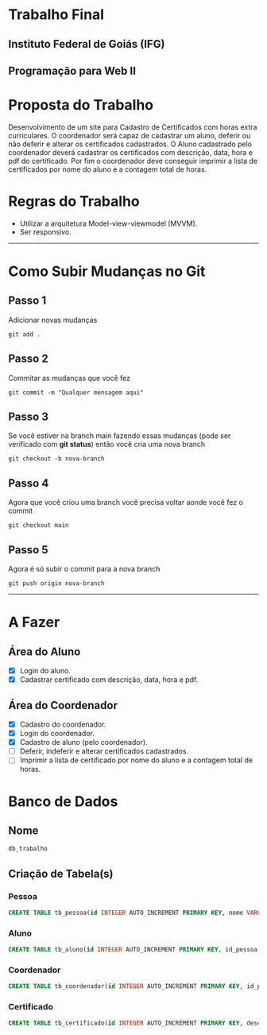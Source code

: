 # Trabalho Final

## Instituto Federal de Goiás (IFG)

## Programação para Web II

# Proposta do Trabalho

Desenvolvimento de um site para Cadastro de Certificados com horas extra curriculares. O coordenador será capaz de cadastrar um aluno, deferir ou não deferir e alterar os certificados cadastrados. O Aluno cadastrado pelo coordenador deverá cadastrar os certificados com descrição, data, hora e pdf do certificado. Por fim o coordenador deve conseguir imprimir a lista de certificados por nome do aluno e a contagem total de horas.

# Regras do Trabalho

- Utilizar a arquitetura Model-view-viewmodel (MVVM).
- Ser responsivo.

----

# Como Subir Mudanças no Git

## Passo 1
Adicionar novas mudanças

```git
git add .
```

## Passo 2
Commitar as mudanças que você fez
```git
git commit -m "Qualquer mensagem aqui"
```

## Passo 3
Se você estiver na branch main fazendo essas mudanças (pode ser verificado com **git status**) então você cria uma nova branch
```git
git checkout -b nova-branch
```

## Passo 4
Agora que você criou uma branch você precisa voltar aonde você fez o commit
```git
git checkout main
```

## Passo 5
Agora é só subir o commit para a nova branch
```git
git push origin nova-branch
```

----

# A Fazer

## Área do Aluno
- [X] Login do aluno.
- [x] Cadastrar certificado com descrição, data, hora e pdf.

## Área do Coordenador
- [X] Cadastro do coordenador.
- [X] Login do coordenador.
- [X] Cadastro de aluno (pelo coordenador).
- [ ] Deferir, indeferir e alterar certificados cadastrados.
- [ ] Imprimir a lista de certificado por nome do aluno e a contagem total de horas.

# Banco de Dados

## Nome
```sql
db_trabalho
```

## Criação de Tabela(s)

### Pessoa
```sql
CREATE TABLE tb_pessoa(id INTEGER AUTO_INCREMENT PRIMARY KEY, nome VARCHAR(60) NOT NULL, email VARCHAR(50) NOT NULL, senha VARCHAR(50) NOT NULL) ENGINE=InnoDB;
```

### Aluno
```sql
CREATE TABLE tb_aluno(id INTEGER AUTO_INCREMENT PRIMARY KEY, id_pessoa INTEGER NOT NULL, matricula VARCHAR(50), FOREIGN KEY (id_pessoa) REFERENCES tb_pessoa(id)) ENGINE=InnoDB;
```

### Coordenador
```sql
CREATE TABLE tb_coordenador(id INTEGER AUTO_INCREMENT PRIMARY KEY, id_pessoa INTEGER NOT NULL, FOREIGN KEY (id_pessoa) REFERENCES tb_pessoa(id)) ENGINE=InnoDB;
```

### Certificado
```sql
CREATE TABLE tb_certificado(id INTEGER AUTO_INCREMENT PRIMARY KEY, descricao VARCHAR (255), data DATE, hora TIME, url VARCHAR (255), id_aluno INTEGER, status INTEGER (11), FOREIGN KEY (id_aluno) REFERENCES tb_aluno(id));
```